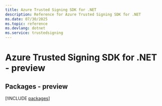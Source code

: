```yaml
---
title: Azure Trusted Signing SDK for .NET
description: Reference for Azure Trusted Signing SDK for .NET
ms.date: 07/30/2025
ms.topic: reference
ms.devlang: dotnet
ms.service: trustedsigning
---
```

# Azure Trusted Signing SDK for .NET - preview
## Packages - preview
[!INCLUDE [packages](trusted-signing-index.md)]